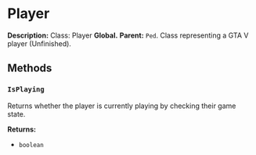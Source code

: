 # Player

**Description:** Class: Player
**Global.**
**Parent:** `Ped`.
Class representing a GTA V player (Unfinished).

## Methods

### `IsPlaying`

Returns whether the player is currently playing by checking their game state.


**Returns:**
- `boolean` 

